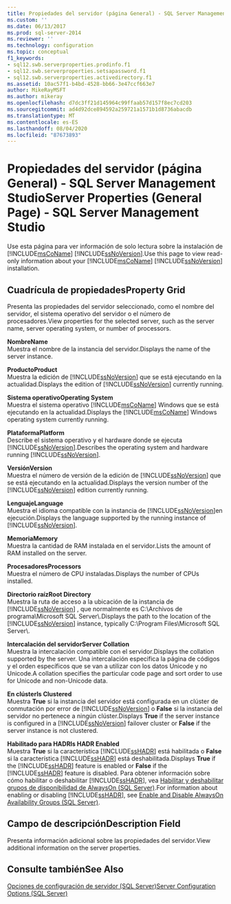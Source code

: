 ```yaml
---
title: Propiedades del servidor (página General) - SQL Server Management Studio | Microsoft Docs
ms.custom: ''
ms.date: 06/13/2017
ms.prod: sql-server-2014
ms.reviewer: ''
ms.technology: configuration
ms.topic: conceptual
f1_keywords:
- sql12.swb.serverproperties.prodinfo.f1
- sql12.swb.serverproperties.setsapassword.f1
- sql12.swb.serverproperties.activedirectory.f1
ms.assetid: 10ac57f1-b4bd-4528-bb66-3e47ccf663e7
author: MikeRayMSFT
ms.author: mikeray
ms.openlocfilehash: d7dc3ff21d145964c99ffaab57d157f8ec7cd203
ms.sourcegitcommit: ad4d92dce894592a259721a1571b1d8736abacdb
ms.translationtype: MT
ms.contentlocale: es-ES
ms.lasthandoff: 08/04/2020
ms.locfileid: "87673893"
---
```

# <a name="server-properties-general-page---sql-server-management-studio"></a><span data-ttu-id="90e53-102">Propiedades del servidor (página General) - SQL Server Management Studio</span><span class="sxs-lookup"><span data-stu-id="90e53-102">Server Properties (General Page) - SQL Server Management Studio</span></span>
  <span data-ttu-id="90e53-103">Use esta página para ver información de solo lectura sobre la instalación de [!INCLUDE[msCoName](../../includes/msconame-md.md)] [!INCLUDE[ssNoVersion](../../includes/ssnoversion-md.md)].</span><span class="sxs-lookup"><span data-stu-id="90e53-103">Use this page to view read-only information about your [!INCLUDE[msCoName](../../includes/msconame-md.md)] [!INCLUDE[ssNoVersion](../../includes/ssnoversion-md.md)] installation.</span></span>  
  
## <a name="property-grid"></a><span data-ttu-id="90e53-104">Cuadrícula de propiedades</span><span class="sxs-lookup"><span data-stu-id="90e53-104">Property Grid</span></span>  
 <span data-ttu-id="90e53-105">Presenta las propiedades del servidor seleccionado, como el nombre del servidor, el sistema operativo del servidor o el número de procesadores.</span><span class="sxs-lookup"><span data-stu-id="90e53-105">View properties for the selected server, such as the server name, server operating system, or number of processors.</span></span>  
  
 <span data-ttu-id="90e53-106">**Nombre**</span><span class="sxs-lookup"><span data-stu-id="90e53-106">**Name**</span></span>  
 <span data-ttu-id="90e53-107">Muestra el nombre de la instancia del servidor.</span><span class="sxs-lookup"><span data-stu-id="90e53-107">Displays the name of the server instance.</span></span>  
  
 <span data-ttu-id="90e53-108">**Producto**</span><span class="sxs-lookup"><span data-stu-id="90e53-108">**Product**</span></span>  
 <span data-ttu-id="90e53-109">Muestra la edición de [!INCLUDE[ssNoVersion](../../includes/ssnoversion-md.md)] que se está ejecutando en la actualidad.</span><span class="sxs-lookup"><span data-stu-id="90e53-109">Displays the edition of [!INCLUDE[ssNoVersion](../../includes/ssnoversion-md.md)] currently running.</span></span>  
  
 <span data-ttu-id="90e53-110">**Sistema operativo**</span><span class="sxs-lookup"><span data-stu-id="90e53-110">**Operating System**</span></span>  
 <span data-ttu-id="90e53-111">Muestra el sistema operativo [!INCLUDE[msCoName](../../includes/msconame-md.md)] Windows que se está ejecutando en la actualidad.</span><span class="sxs-lookup"><span data-stu-id="90e53-111">Displays the [!INCLUDE[msCoName](../../includes/msconame-md.md)] Windows operating system currently running.</span></span>  
  
 <span data-ttu-id="90e53-112">**Plataforma**</span><span class="sxs-lookup"><span data-stu-id="90e53-112">**Platform**</span></span>  
 <span data-ttu-id="90e53-113">Describe el sistema operativo y el hardware donde se ejecuta [!INCLUDE[ssNoVersion](../../includes/ssnoversion-md.md)].</span><span class="sxs-lookup"><span data-stu-id="90e53-113">Describes the operating system and hardware running [!INCLUDE[ssNoVersion](../../includes/ssnoversion-md.md)].</span></span>  
  
 <span data-ttu-id="90e53-114">**Versión**</span><span class="sxs-lookup"><span data-stu-id="90e53-114">**Version**</span></span>  
 <span data-ttu-id="90e53-115">Muestra el número de versión de la edición de [!INCLUDE[ssNoVersion](../../includes/ssnoversion-md.md)] que se está ejecutando en la actualidad.</span><span class="sxs-lookup"><span data-stu-id="90e53-115">Displays the version number of the [!INCLUDE[ssNoVersion](../../includes/ssnoversion-md.md)] edition currently running.</span></span>  
  
 <span data-ttu-id="90e53-116">**Lenguaje**</span><span class="sxs-lookup"><span data-stu-id="90e53-116">**Language**</span></span>  
 <span data-ttu-id="90e53-117">Muestra el idioma compatible con la instancia de [!INCLUDE[ssNoVersion](../../includes/ssnoversion-md.md)]en ejecución.</span><span class="sxs-lookup"><span data-stu-id="90e53-117">Displays the language supported by the running instance of [!INCLUDE[ssNoVersion](../../includes/ssnoversion-md.md)].</span></span>  
  
 <span data-ttu-id="90e53-118">**Memoria**</span><span class="sxs-lookup"><span data-stu-id="90e53-118">**Memory**</span></span>  
 <span data-ttu-id="90e53-119">Muestra la cantidad de RAM instalada en el servidor.</span><span class="sxs-lookup"><span data-stu-id="90e53-119">Lists the amount of RAM installed on the server.</span></span>  
  
 <span data-ttu-id="90e53-120">**Procesadores**</span><span class="sxs-lookup"><span data-stu-id="90e53-120">**Processors**</span></span>  
 <span data-ttu-id="90e53-121">Muestra el número de CPU instaladas.</span><span class="sxs-lookup"><span data-stu-id="90e53-121">Displays the number of CPUs installed.</span></span>  
  
 <span data-ttu-id="90e53-122">**Directorio raíz**</span><span class="sxs-lookup"><span data-stu-id="90e53-122">**Root Directory**</span></span>  
 <span data-ttu-id="90e53-123">Muestra la ruta de acceso a la ubicación de la instancia de [!INCLUDE[ssNoVersion](../../includes/ssnoversion-md.md)] , que normalmente es C:\Archivos de programa\Microsoft SQL Server\\.</span><span class="sxs-lookup"><span data-stu-id="90e53-123">Displays the path to the location of the [!INCLUDE[ssNoVersion](../../includes/ssnoversion-md.md)] instance, typically C:\Program Files\Microsoft SQL Server\\.</span></span>  
  
 <span data-ttu-id="90e53-124">**Intercalación del servidor**</span><span class="sxs-lookup"><span data-stu-id="90e53-124">**Server Collation**</span></span>  
 <span data-ttu-id="90e53-125">Muestra la intercalación compatible con el servidor.</span><span class="sxs-lookup"><span data-stu-id="90e53-125">Displays the collation supported by the server.</span></span> <span data-ttu-id="90e53-126">Una intercalación especifica la página de códigos y el orden específicos que se van a utilizar con los datos Unicode y no Unicode.</span><span class="sxs-lookup"><span data-stu-id="90e53-126">A collation specifies the particular code page and sort order to use for Unicode and non-Unicode data.</span></span>  
  
 <span data-ttu-id="90e53-127">**En clúster**</span><span class="sxs-lookup"><span data-stu-id="90e53-127">**Is Clustered**</span></span>  
 <span data-ttu-id="90e53-128">Muestra **True** si la instancia del servidor está configurada en un clúster de conmutación por error de [!INCLUDE[ssNoVersion](../../includes/ssnoversion-md.md)] o **False** si la instancia del servidor no pertenece a ningún clúster.</span><span class="sxs-lookup"><span data-stu-id="90e53-128">Displays **True** if the server instance is configured in a [!INCLUDE[ssNoVersion](../../includes/ssnoversion-md.md)] failover cluster or **False** if the server instance is not clustered.</span></span>  
  
 <span data-ttu-id="90e53-129">**Habilitado para HADR**</span><span class="sxs-lookup"><span data-stu-id="90e53-129">**Is HADR Enabled**</span></span>  
 <span data-ttu-id="90e53-130">Muestra **True** si la característica [!INCLUDE[ssHADR](../../includes/sshadr-md.md)] está habilitada o **False** si la característica [!INCLUDE[ssHADR](../../includes/sshadr-md.md)] está deshabilitada.</span><span class="sxs-lookup"><span data-stu-id="90e53-130">Displays **True** if the [!INCLUDE[ssHADR](../../includes/sshadr-md.md)] feature is enabled or **False** if the [!INCLUDE[ssHADR](../../includes/sshadr-md.md)] feature is disabled.</span></span> <span data-ttu-id="90e53-131">Para obtener información sobre cómo habilitar o deshabilitar [!INCLUDE[ssHADR](../../includes/sshadr-md.md)], vea [Habilitar y deshabilitar grupos de disponibilidad de AlwaysOn &#40;SQL Server&#41;](../availability-groups/windows/enable-and-disable-always-on-availability-groups-sql-server.md).</span><span class="sxs-lookup"><span data-stu-id="90e53-131">For information about enabling or disabling [!INCLUDE[ssHADR](../../includes/sshadr-md.md)], see [Enable and Disable AlwaysOn Availability Groups &#40;SQL Server&#41;](../availability-groups/windows/enable-and-disable-always-on-availability-groups-sql-server.md).</span></span>  
  
## <a name="description-field"></a><span data-ttu-id="90e53-132">Campo de descripción</span><span class="sxs-lookup"><span data-stu-id="90e53-132">Description Field</span></span>  
 <span data-ttu-id="90e53-133">Presenta información adicional sobre las propiedades del servidor.</span><span class="sxs-lookup"><span data-stu-id="90e53-133">View additional information on the server properties.</span></span>  
  
## <a name="see-also"></a><span data-ttu-id="90e53-134">Consulte también</span><span class="sxs-lookup"><span data-stu-id="90e53-134">See Also</span></span>  
 [<span data-ttu-id="90e53-135">Opciones de configuración de servidor &#40;SQL Server&#41;</span><span class="sxs-lookup"><span data-stu-id="90e53-135">Server Configuration Options &#40;SQL Server&#41;</span></span>](server-configuration-options-sql-server.md)  
  
  
